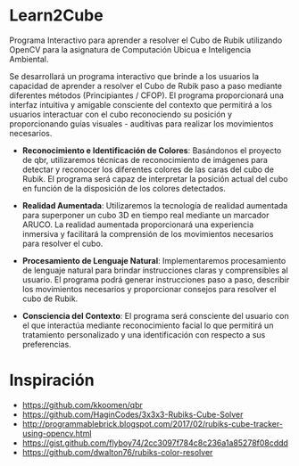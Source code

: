 # Learn2Cube

Programa Interactivo para aprender a resolver el Cubo de Rubik utilizando OpenCV para la asignatura de Computación Ubicua e Inteligencia Ambiental.

Se desarrollará un programa interactivo que brinde a los usuarios la capacidad de aprender a resolver el Cubo de Rubik 
paso a paso mediante diferentes métodos (Principiantes / CFOP). El programa proporcionará una interfaz intuitiva y amigable consciente del contexto que permitirá a los usuarios interactuar con el cubo reconociendo su posición y proporcionando guías visuales - auditivas para realizar los movimientos necesarios.

- **Reconocimiento e Identificación de Colores**:
Basándonos el proyecto de qbr, utilizaremos técnicas de reconocimiento de imágenes para detectar y reconocer los diferentes colores de las caras del cubo de Rubik.  El programa será capaz de interpretar la posición actual del cubo en función de la disposición de los colores detectados.

- **Realidad Aumentada**:
Utilizaremos la tecnología de realidad aumentada para superponer un cubo 3D en tiempo real mediante un marcador ARUCO. La realidad aumentada proporcionará una experiencia inmersiva y facilitará la comprensión de los movimientos necesarios para resolver el cubo.

- **Procesamiento de Lenguaje Natural**:
Implementaremos procesamiento de lenguaje natural para brindar instrucciones claras y comprensibles al usuario.
El programa podrá generar instrucciones paso a paso, describir los movimientos necesarios y proporcionar consejos para resolver el cubo de Rubik.

- **Consciencia del Contexto**:
El programa será consciente del usuario con el que interactúa mediante reconocimiento facial lo que permitirá un tratamiento personalizado y una identificación con respecto a sus preferencias.

# Inspiración

- https://github.com/kkoomen/qbr
- https://github.com/HaginCodes/3x3x3-Rubiks-Cube-Solver
- http://programmablebrick.blogspot.com/2017/02/rubiks-cube-tracker-using-opencv.html
- https://gist.github.com/flyboy74/2cc3097f784c8c236a1a85278f08cddd
- https://github.com/dwalton76/rubiks-color-resolver
